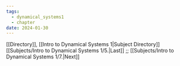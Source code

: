 ```yaml
---
tags:
  - dynamical_systems1
  - chapter
date: 2024-01-30
---
```

[[Directory]], [[Intro to Dynamical Systems 1|Subject Directory]]
[[Subjects/Intro to Dynamical Systems 1/5.|Last]] ;; [[Subjects/Intro to Dynamical Systems 1/7.|Next]]
# 
## 
### 